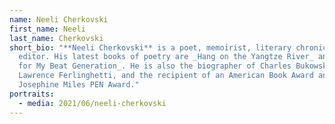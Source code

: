 ```yaml
---
name: Neeli Cherkovski
first_name: Neeli
last_name: Cherkovski
short_bio: "**Neeli Cherkovski** is a poet, memoirist, literary chronicler, and
  editor. His latest books of poetry are _Hang on the Yangtze River_ and _Elegy
  for My Beat Generation_. He is also the biographer of Charles Bukowski and
  Lawrence Ferlinghetti, and the recipient of an American Book Award and the
  Josephine Miles PEN Award."
portraits:
  - media: 2021/06/neeli-cherkovski
---
```

